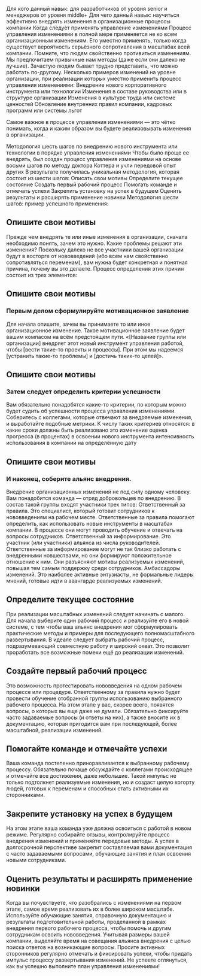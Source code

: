 


Для кого данный навык: для разработчиков от  уровня senior и менеджеров от уровня middle+
Для чего данный навык: научиться эффективно внедрять изменения в организационные процессы компании
Когда следует применять управление изменениями
Процесс управления изменениями в полной мере применяется не ко всем организационным изменениям. Его уместно применять, только когда существует вероятность серьёзного сопротивления в масштабах всей компании. Помните, что людям свойственно противиться изменениям. Мы предпочитаем привычные нам методы (даже если они далеко не лучшие). Зачастую людям бывает трудно представить, что можно работать по-другому.
Несколько примеров изменений на уровне организации, при реализации которых уместно применить процесс управления изменениями:
Внедрение нового корпоративного инструмента или технологии
Изменения в составе руководства или в структуре организации
Изменения в культуре труда или системе ценностей
Обновление внутренних правил компании, кадровых программ или системы льгот

Самое важное в процессе управления изменениями — это чётко понимать, когда и каким образом вы будете реализовывать изменения в организации.

Методология шесть шагов по внедрению нового инструмента или технологии в порядке управления изменениями
Чтобы было проще ее внедрять, был создан процесс управления изменениями на основе восьми шагов по методу доктора Коттера и учли передовой опыт других В результате получилась уникальная методология, которая состоит из шести шагов:
Описать свои мотивы
Определите текущее состояние
Создать первый рабочий процесс
Помогать команде и отмечать успехи
Закрепить установку на успех в будущем
Оценить результаты и расширять применение новинки
Методология шести шагов: пример успешного применения:

## Опишите свои мотивы


Прежде чем внедрять те или иные изменения в организации, сначала необходимо понять, зачем это нужно. Какие проблемы решают эти изменения? Поскольку далеко не все участники вашей организации будут в восторге от нововведений (ибо всем нам свойственно сопротивляться переменам), вам нужна будет конкретная и понятная причина, почему вы это делаете.
Процесс определения этих причин состоит из трех элементов:

## Опишите свои мотивы
### Первым делом сформулируйте мотивационное заявление

Для начала опишите, зачем вы принимаете то или иное организационное изменение. Такое мотивационное заявление будет вашим компасом на всём предстоящем пути.
«[Название группы или организации] внедряет этот новый инструмент управления работой, чтобы [вести такие-то проекты и процессы]. При этом мы надеемся [устранить такие-то проблемы] и [достичь таких-то целей]».

## Опишите свои мотивы
### Затем следует определить критерии успешности

Вам обязательно понадобятся какие-то критерии, по которым можно будет судить об успешности процесса управления изменениями. Соберитесь с коллегами, которые отвечают за внедряемые изменения, и выработайте подобные метрики. К числу таких критериев относятся:
в какие сроки должны быть реализовано это изменение
оценка прогресса (в процентах) в освоении нового инструмента
интенсивность использования в компании на определённую дату

## Опишите свои мотивы
### И наконец, соберите альянс внедрения.

Внедрение организационных изменений не под силу одному человеку. Вам понадобится команда — отряд добровольцев по внедрению. В состав такой группы входят участники трех типов:
Ответственный за правила. Это специалист, который готовит сотрудников к нововведениям на рабочем месте. Ответственные за правила помогают определить, как использовать новые инструменты в масштабах компании. В процессе они могут проводить обучение и отвечать на вопросы сотрудников.
Ответственный за информирование. Это участник (или участники) альянса из числа руководителей. Ответственные за информирование могут не так близко работать с внедренными новшествами, но они формируют положительное отношение к ним. Они разъясняют мотивы реализуемых изменений, повышая тем самым поддержку среди сотрудников.
Амбассадоры изменений. Это наиболее активные энтузиасты, не формальные лидеры мнений, готовые идти в авангарде реализуемых изменений.

## Определите текущее состояние


При реализации масштабных изменений следует начинать с малого. Для начала выберите один рабочий процесс и реализуйте его в новой системе, с тем чтобы ваш альянс внедрения мог сформулировать практические методы и примеры для последующего полномасштабного развертывания. В идеале следует выбрать рабочий процесс, подразумевающий совместную работу и широкий охват. Это позволит проработать все возможные помехи ещё до реализации изменений.

## Создайте первый рабочий процесс


Это возможность протестировать нововведения на одном рабочем процессе или процедуре. Ответственному за правила нужно будет провести обучение отобранной группы использованию выбранного рабочего процесса.
На этом этапе у вас, скорее всего, появятся вопросы, о которых вы еще даже не думали. Обязательно фиксируйте часто задаваемые вопросы (и ответы на них), а также вносите их в документацию, которая пригодится вам при последующей, более масштабной, реализации изменений.

## Помогайте команде и отмечайте успехи


Ваша команда постепенно приноравливается к выбранному рабочему процессу. Обязательно почаще обсуждайте с коллегами происходящее и отмечайте все достижения, даже небольшие. Такой импульс не только подтолкнет реализуемые изменения, но и создаст целую когорту людей, готовых к переменам и способных стать активными их сторонниками.

## Закрепите установку на успех в будущем


На этом этапе ваша команда уже должна освоиться с работой в новом режиме. Регулярно собирайте отзывы, контролируйте процесс внедрения изменений и применяйте передовые методы. А успех в долгосрочной перспективе закрепит составляемая вами документация с часто задаваемыми вопросами, обучающие занятия и план освоения новыми сотрудниками.

## Оценить результаты и расширять применение новинки


Когда вы почувствуете, что разобрались с изменениями на первом этапе, самое время реализовать их в более широком масштабе. Используйте обучающие занятия, справочную документацию и результаты подготовительной работы, проделанной в рамках внедрения первого рабочего процесса, чтобы помочь и другим сотрудникам освоить нововведения. Учитывая размеры вашей компании, выделяйте время на совещания альянса внедрения с целью поиска ответов на возникающие вопросы. Просите активных сторонников регулярно отмечать и фиксировать успехи, чтобы придать импульс процессу развертывания изменений.
Не успеете оглянуться, как вы успешно выполните план управления изменениями!

